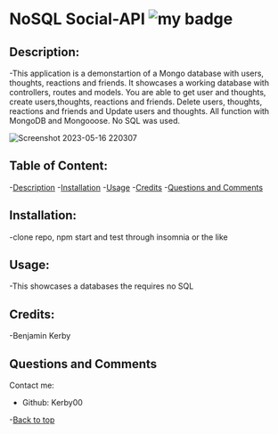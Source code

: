 # NoSQL Social-API      ![my badge](https://badgen.net/badge/liscense/None/blue)

## Description:
-This application is a demonstartion of a Mongo database with users, thoughts, reactions and friends. It showcases a working database with controllers, routes and models. You are able to get user and thoughts, create users,thoughts, reactions and friends. Delete users, thoughts, reactions and friends and Update users and thoughts. All function with MongoDB and Mongooose. No SQL was used.

![Screenshot 2023-05-16 220307](https://github.com/Kerby00/Social-Network-API/assets/119148777/347bb72a-cfbf-479c-8f53-a32c18d3dc93)

## Table of Content:
-[Description](#description)
-[Installation](#installation)
-[Usage](#usage)
-[Credits](#credits)
-[Questions and Comments](#questions-and-comments)
## Installation:
-clone repo, npm start and test through insomnia or the like

## Usage:
-This showcases a databases the requires no SQL

## Credits:
-Benjamin Kerby

## Questions and Comments
Contact me:
- Github:  Kerby00

-[Back to top](# )

